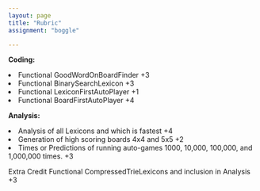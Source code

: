 ```yaml
---
layout: page
title: "Rubric"
assignment: "boggle"

---
```


**Coding:**
<li>Functional GoodWordOnBoardFinder +3 </li>
<li>Functional BinarySearchLexicon +3</li>
<li>Functional LexiconFirstAutoPlayer +1</li>
<li>Functional BoardFirstAutoPlayer +4</li>

**Analysis:**
<li>Analysis of all Lexicons and which is fastest +4</li>
<li>Generation of high scoring boards 4x4 and 5x5 +2</li>
<li>Times or Predictions of running auto-games 1000, 10,000, 100,000, and
	1,000,000 times. +3</li>


Extra Credit Functional CompressedTrieLexicons and inclusion in Analysis +3